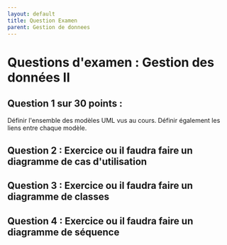```yaml
---
layout: default
title: Question Examen
parent: Gestion de donnees
---
```


# Questions d'examen : Gestion des données II

## Question 1 sur 30 points :

Définir l'ensemble des modèles UML vus au cours. Définir également les liens
entre chaque modèle.

## Question 2 : Exercice ou il faudra faire un diagramme de cas d'utilisation

## Question 3 : Exercice ou il faudra faire un diagramme de classes

## Question 4 : Exercice ou il faudra faire un diagramme de séquence

